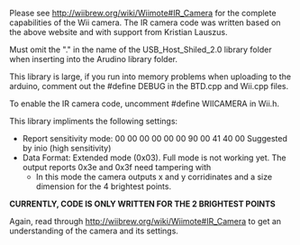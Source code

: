 Please see <http://wiibrew.org/wiki/Wiimote#IR_Camera> for the complete capabilities of the Wii camera. The IR camera code was written based on the above website and with support from Kristian Lauszus.

Must omit the "." in the name of the USB_Host_Shiled_2.0 library folder when inserting into the Arudino library folder.

This library is large, if you run into memory problems when uploading to the arduino, comment out the #define DEBUG in the BTD.cpp and Wii.cpp files.

To enable the IR camera code, uncomment #define WIICAMERA in Wii.h.

This library impliments the following settings:

* Report sensitivity mode: 00 00 00 00 00 00 90 00 41	 40 00	 Suggested by inio (high sensitivity)
* Data Format: Extended mode (0x03).  Full mode is not working yet. The output reports 0x3e and 0x3f need tampering with
	* In this mode the camera outputs x and y corridinates and a size dimension for the 4 brightest points. 

__CURRENTLY, CODE IS ONLY WRITTEN FOR THE 2 BRIGHTEST POINTS__

Again, read through <http://wiibrew.org/wiki/Wiimote#IR_Camera> to get an understanding of the camera and its settings.